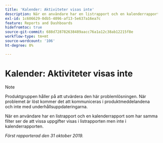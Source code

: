 ```yaml
---
title: 'Kalender: Aktiviteter visas inte'
description: När en användare har en listrapport och en kalenderrapport som har samma filter ser de att vissa uppgifter visas i listrapporten men inte i kalenderrapporten.
exl-id: 1c606629-0db5-4096-af13-5e637a16ea7c
feature: Reports and Dashboards
hidefromtoc: true
source-git-commit: 688d728782638489aacc76a1a12c38ab12215f8e
workflow-type: tm+mt
source-wordcount: '106'
ht-degree: 0%

---
```


# Kalender: Aktiviteter visas inte

>[!NOTE]
>
>Produktgruppen håller på att utvärdera den här problemlösningen. När problemet är löst kommer det att kommuniceras i produktmeddelandena och inte med underhållsuppdateringarna.

När en användare har en listrapport och en kalenderrapport som har samma filter ser de att vissa uppgifter visas i listrapporten men inte i kalenderrapporten.

_Först rapporterad den 31 oktober 2019._
